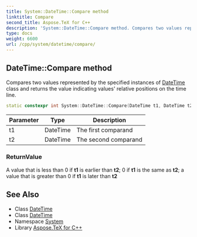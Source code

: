 ```yaml
---
title: System::DateTime::Compare method
linktitle: Compare
second_title: Aspose.TeX for C++
description: 'System::DateTime::Compare method. Compares two values represented by the specified instances of DateTime class and returns the value indicating values'' relative positions on the time line in C++.'
type: docs
weight: 6600
url: /cpp/system/datetime/compare/
---
```

## DateTime::Compare method


Compares two values represented by the specified instances of [DateTime](../) class and returns the value indicating values' relative positions on the time line.

```cpp
static constexpr int System::DateTime::Compare(DateTime t1, DateTime t2)
```


| Parameter | Type | Description |
| --- | --- | --- |
| t1 | DateTime | The first comparand |
| t2 | DateTime | The second comparand |

### ReturnValue

A value that is less than 0 if **t1** is earlier than **t2**; 0 if **t1** is the same as **t2**; a value that is greater than 0 if **t1** is later than **t2**

## See Also

* Class [DateTime](../)
* Class [DateTime](../)
* Namespace [System](../../)
* Library [Aspose.TeX for C++](../../../)
